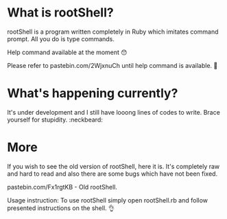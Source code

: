 What is rootShell?
=========
rootShell is a program written completely in Ruby which imitates command prompt. 
All you do is type commands. 

Help command available at the moment :hushed: 

Please refer to pastebin.com/2WjxnuCh until help command is available. :grimacing:

What's happening currently?
=========
It's under development and I still have looong lines of codes to write.
Brace yourself for stupidity. :neckbeard:

More
=========
If you wish to see the old version of rootShell, here it is. 
It's completely raw and hard to read and also there are some bugs which have not been fixed.

pastebin.com/Fx1rgtKB - Old rootShell.

Usage instruction: 
To use rootShell simply open rootShell.rb and follow presented instructions on the shell. :ok_hand:
